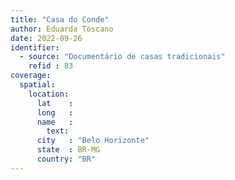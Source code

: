 ```yaml
---
title: "Casa do Conde"
author: Eduarda Toscano
date: 2022-09-26
identifier:
  - source: "Documentário de casas tradicionais"
    refid : 83
coverage:
  spatial:
    location:
      lat    :
      long   :
      name   :
        text:
      city   : "Belo Horizonte"
      state  : BR-MG
      country: "BR"
---
```


